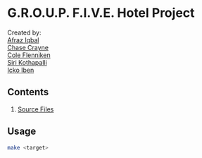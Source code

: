 # G.R.O.U.P. F.I.V.E. Hotel Project

Created by:  
[Afraz Iqbal]()  
[Chase Crayne](https://github.com/Starkrights)  
[Cole Flenniken]()  
[Siri Kothapalli]()  
[Icko Iben](https://github.com/ickoxii)  

## Contents

1. [Source Files](./src)

## Usage

```zsh
make <target>
```

